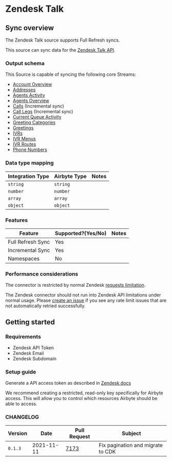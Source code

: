 # Zendesk Talk

## Sync overview

The Zendesk Talk source supports Full Refresh syncs.

This source can sync data for the [Zendesk Talk API](https://developer.zendesk.com/rest\_api/docs/voice-api/introduction).

### Output schema

This Source is capable of syncing the following core Streams:

* [Account Overview](https://developer.zendesk.com/rest\_api/docs/voice-api/stats#show-account-overview)
* [Addresses](https://developer.zendesk.com/rest\_api/docs/voice-api/phone\_numbers#list-phone-numbers)
* [Agents Activity](https://developer.zendesk.com/rest\_api/docs/voice-api/stats#list-agents-activity)
* [Agents Overview](https://developer.zendesk.com/rest\_api/docs/voice-api/stats#show-agents-overview)
* [Calls](https://developer.zendesk.com/rest\_api/docs/voice-api/incremental\_exports#incremental-calls-export) (Incremental sync)
* [Call Legs](https://developer.zendesk.com/rest\_api/docs/voice-api/incremental\_exports#incremental-call-legs-export) (Incremental sync)
* [Current Queue Activity](https://developer.zendesk.com/rest\_api/docs/voice-api/stats#show-current-queue-activity)
* [Greeting Categories](https://developer.zendesk.com/rest\_api/docs/voice-api/greetings#list-greeting-categories)
* [Greetings](https://developer.zendesk.com/rest\_api/docs/voice-api/greetings#list-greetings)
* [IVRs](https://developer.zendesk.com/rest\_api/docs/voice-api/ivrs#list-ivrs)
* [IVR Menus](https://developer.zendesk.com/rest\_api/docs/voice-api/ivrs#list-ivrs)
* [IVR Routes](https://developer.zendesk.com/rest\_api/docs/voice-api/ivr\_routes#list-ivr-routes)
* [Phone Numbers](https://developer.zendesk.com/rest\_api/docs/voice-api/phone\_numbers#list-phone-numbers)

### Data type mapping

| Integration Type | Airbyte Type | Notes |
| ---------------- | ------------ | ----- |
| `string`         | `string`     |       |
| `number`         | `number`     |       |
| `array`          | `array`      |       |
| `object`         | `object`     |       |

### Features

| Feature           | Supported?(Yes/No) | Notes |
| ----------------- | ------------------ | ----- |
| Full Refresh Sync | Yes                |       |
| Incremental Sync  | Yes                |       |
| Namespaces        | No                 |       |

### Performance considerations

The connector is restricted by normal Zendesk [requests limitation](https://developer.zendesk.com/rest\_api/docs/voice-api/introduction#rate-limits).

The Zendesk connector should not run into Zendesk API limitations under normal usage. Please [create an issue](https://github.com/airbytehq/airbyte/issues) if you see any rate limit issues that are not automatically retried successfully.

## Getting started

### Requirements

* Zendesk API Token
* Zendesk Email
* Zendesk Subdomain

### Setup guide

Generate a API access token as described in [Zendesk docs](https://support.zendesk.com/hc/en-us/articles/226022787-Generating-a-new-API-token-)

We recommend creating a restricted, read-only key specifically for Airbyte access. This will allow you to control which resources Airbyte should be able to access.

### CHANGELOG

| Version | Date       | Pull Request                                           | Subject                           |
| ------- | ---------- | ------------------------------------------------------ | --------------------------------- |
| `0.1.3` | 2021-11-11 | [7173](https://github.com/airbytehq/airbyte/pull/7173) | Fix pagination and migrate to CDK |
